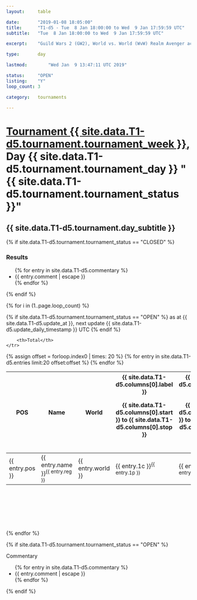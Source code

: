 ```yaml
---
layout: 	table

date: 		"2019-01-08 18:05:00"
title: 		"T1-d5 - Tue  8 Jan 18:00:00 to Wed  9 Jan 17:59:59 UTC"
subtitle: 	"Tue  8 Jan 18:00:00 to Wed  9 Jan 17:59:59 UTC"

excerpt:    "Guild Wars 2 (GW2), World vs. World (WvW) Realm Avenger achivement Tournament. \"Every Kill Counts\""

type:       day

lastmod: 		"Wed Jan  9 13:47:11 UTC 2019"

status:     "OPEN"
listing:    "Y"
loop_count: 3

category: 	tournaments

---
```

<div class="table_header">
    <h1><a href="{{ site.data.T1-d5.tournament.week_url }}">Tournament {{ site.data.T1-d5.tournament.tournament_week }}</a>, Day {{ site.data.T1-d5.tournament.tournament_day }} "{{ site.data.T1-d5.tournament.tournament_status }}"</h1>
    <h2>{{ site.data.T1-d5.tournament.day_subtitle }}</h2> 
</div>

{% if site.data.T1-d5.tournament.tournament_status == "CLOSED" %} 
<div class="commentary">
  <h3>Results</h3>
  <ul>
    {% for entry in site.data.T1-d5.commentary %}
    <li class="commentary_list">{{ entry.comment | escape }}</li>
    {% endfor %}
  </ul>
</div>
{% endif %}


{% for i in (1..page.loop_count) %}

{% if site.data.T1-d5.tournament.tournament_status == "OPEN" %} 
<span class="table_nextupdate">as at {{ site.data.T1-d5.update_at }}, next update {{ site.data.T1-d5.update_daily_timestamp }} UTC</span> 
{% endif %}

<table class="day_table">
  <colgroup>
    <col style="width:18px">
    <col style="width:55px">
    <col style="width:55px">
    <col style="width:12px">
    <col style="width:12px">
    <col style="width:12px">
    <col style="width:12px">
    <col style="width:12px">
    <col style="width:12px">
    <col style="width:12px">
    <col style="width:12px">
    <col style="width:12px">
    <col style="width:12px">
    <col style="width:12px">
    <col style="width:12px">
    <col style="width:12px">
    <col style="width:12px">
    <col style="width:12px">
    <col style="width:12px">
    <col style="width:12px">
    <col style="width:12px">
    <col style="width:12px">
    <col style="width:12px">
    <col style="width:12px">
    <col style="width:12px">
    <col style="width:12px">
    <col style="width:12px">
    <col style="width:18px">
  </colgroup>  
  <thead>
    <tr>
        <th>POS</th>
        <th class="AlignLeft">Name</th>
        <th class="AlignLeft">World</th>

<th><div class="label">{{ site.data.T1-d5.columns[0].label }}<p class="onhover">{{ site.data.T1-d5.columns[0].start }} to {{ site.data.T1-d5.columns[0].stop }}</p></div>​</th>
<th><div class="label">{{ site.data.T1-d5.columns[1].label }}<p class="onhover">{{ site.data.T1-d5.columns[1].start }} to {{ site.data.T1-d5.columns[1].stop }}</p></div>​</th>
<th><div class="label">{{ site.data.T1-d5.columns[2].label }}<p class="onhover">{{ site.data.T1-d5.columns[2].start }} to {{ site.data.T1-d5.columns[2].stop }}</p></div>​</th>
<th><div class="label">{{ site.data.T1-d5.columns[3].label }}<p class="onhover">{{ site.data.T1-d5.columns[3].start }} to {{ site.data.T1-d5.columns[3].stop }}</p></div>​</th>
<th><div class="label">{{ site.data.T1-d5.columns[4].label }}<p class="onhover">{{ site.data.T1-d5.columns[4].start }} to {{ site.data.T1-d5.columns[4].stop }}</p></div>​</th>
<th><div class="label">{{ site.data.T1-d5.columns[5].label }}<p class="onhover">{{ site.data.T1-d5.columns[5].start }} to {{ site.data.T1-d5.columns[5].stop }}</p></div>​</th>
<th><div class="label">{{ site.data.T1-d5.columns[6].label }}<p class="onhover">{{ site.data.T1-d5.columns[6].start }} to {{ site.data.T1-d5.columns[6].stop }}</p></div>​</th>
<th><div class="label">{{ site.data.T1-d5.columns[7].label }}<p class="onhover">{{ site.data.T1-d5.columns[7].start }} to {{ site.data.T1-d5.columns[7].stop }}</p></div>​</th>
<th><div class="label">{{ site.data.T1-d5.columns[8].label }}<p class="onhover">{{ site.data.T1-d5.columns[8].start }} to {{ site.data.T1-d5.columns[8].stop }}</p></div>​</th>
<th><div class="label">{{ site.data.T1-d5.columns[9].label }}<p class="onhover">{{ site.data.T1-d5.columns[9].start }} to {{ site.data.T1-d5.columns[9].stop }}</p></div>​</th>
<th><div class="label">{{ site.data.T1-d5.columns[10].label }}<p class="onhover">{{ site.data.T1-d5.columns[10].start }} to {{ site.data.T1-d5.columns[10].stop }}</p></div>​</th>

<th><div class="label">{{ site.data.T1-d5.columns[11].label }}<p class="onhover">{{ site.data.T1-d5.columns[11].start }} to {{ site.data.T1-d5.columns[11].stop }}</p></div>​</th>
<th><div class="label">{{ site.data.T1-d5.columns[12].label }}<p class="onhover">{{ site.data.T1-d5.columns[12].start }} to {{ site.data.T1-d5.columns[12].stop }}</p></div>​</th>
<th><div class="label">{{ site.data.T1-d5.columns[13].label }}<p class="onhover">{{ site.data.T1-d5.columns[13].start }} to {{ site.data.T1-d5.columns[13].stop }}</p></div>​</th>
<th><div class="label">{{ site.data.T1-d5.columns[14].label }}<p class="onhover">{{ site.data.T1-d5.columns[14].start }} to {{ site.data.T1-d5.columns[14].stop }}</p></div>​</th>
<th><div class="label">{{ site.data.T1-d5.columns[15].label }}<p class="onhover">{{ site.data.T1-d5.columns[15].start }} to {{ site.data.T1-d5.columns[15].stop }}</p></div>​</th>
<th><div class="label">{{ site.data.T1-d5.columns[16].label }}<p class="onhover">{{ site.data.T1-d5.columns[16].start }} to {{ site.data.T1-d5.columns[16].stop }}</p></div>​</th>
<th><div class="label">{{ site.data.T1-d5.columns[17].label }}<p class="onhover">{{ site.data.T1-d5.columns[17].start }} to {{ site.data.T1-d5.columns[17].stop }}</p></div>​</th>
<th><div class="label">{{ site.data.T1-d5.columns[18].label }}<p class="onhover">{{ site.data.T1-d5.columns[18].start }} to {{ site.data.T1-d5.columns[18].stop }}</p></div>​</th>
<th><div class="label">{{ site.data.T1-d5.columns[19].label }}<p class="onhover">{{ site.data.T1-d5.columns[19].start }} to {{ site.data.T1-d5.columns[19].stop }}</p></div>​</th>
<th><div class="label">{{ site.data.T1-d5.columns[20].label }}<p class="onhover">{{ site.data.T1-d5.columns[20].start }} to {{ site.data.T1-d5.columns[20].stop }}</p></div>​</th>

<th><div class="label">{{ site.data.T1-d5.columns[21].label }}<p class="onhover">{{ site.data.T1-d5.columns[21].start }} to {{ site.data.T1-d5.columns[21].stop }}</p></div>​</th>
<th><div class="label">{{ site.data.T1-d5.columns[22].label }}<p class="onhover">{{ site.data.T1-d5.columns[22].start }} to {{ site.data.T1-d5.columns[22].stop }}</p></div>​</th>
<th><div class="label">{{ site.data.T1-d5.columns[23].label }}<p class="onhover">{{ site.data.T1-d5.columns[23].start }} to {{ site.data.T1-d5.columns[23].stop }}</p></div>​</th>

        <th>Total</th>
    </tr>
  </thead>
  {% assign offset = forloop.index0 | times: 20 %}
<tbody>
{% for entry in site.data.T1-d5.entries limit:20 offset:offset %}
  <tr>
    <td class="pl{{ entry.pos }}">{{ entry.pos }}</td>
    <td class="AlignLeft">{{ entry.name }}<sup>{{ entry.reg }}</sup></td>
    <td class="AlignLeft">{{ entry.world }}</td>
    <td class="pl{{ entry.1p }}">{{ entry.1c }}<sup>{{ entry.1p }}</sup></td>
    <td class="pl{{ entry.2p }}">{{ entry.2c }}<sup>{{ entry.2p }}</sup></td>
    <td class="pl{{ entry.3p }}">{{ entry.3c }}<sup>{{ entry.3p }}</sup></td>
    <td class="pl{{ entry.4p }}">{{ entry.4c }}<sup>{{ entry.4p }}</sup></td>
    <td class="pl{{ entry.5p }}">{{ entry.5c }}<sup>{{ entry.5p }}</sup></td>
    <td class="pl{{ entry.6p }}">{{ entry.6c }}<sup>{{ entry.6p }}</sup></td>
    <td class="pl{{ entry.7p }}">{{ entry.7c }}<sup>{{ entry.7p }}</sup></td>
    <td class="pl{{ entry.8p }}">{{ entry.8c }}<sup>{{ entry.8p }}</sup></td>
    <td class="pl{{ entry.9p }}">{{ entry.9c }}<sup>{{ entry.9p }}</sup></td>
    <td class="pl{{ entry.10p }}">{{ entry.10c }}<sup>{{ entry.10p }}</sup></td>
    <td class="pl{{ entry.11p }}">{{ entry.11c }}<sup>{{ entry.11p }}</sup></td>
    <td class="pl{{ entry.12p }}">{{ entry.12c }}<sup>{{ entry.12p }}</sup></td>
    <td class="pl{{ entry.13p }}">{{ entry.13c }}<sup>{{ entry.13p }}</sup></td>
    <td class="pl{{ entry.14p }}">{{ entry.14c }}<sup>{{ entry.14p }}</sup></td>
    <td class="pl{{ entry.15p }}">{{ entry.15c }}<sup>{{ entry.15p }}</sup></td>
    <td class="pl{{ entry.16p }}">{{ entry.16c }}<sup>{{ entry.16p }}</sup></td>
    <td class="pl{{ entry.17p }}">{{ entry.17c }}<sup>{{ entry.17p }}</sup></td>
    <td class="pl{{ entry.18p }}">{{ entry.18c }}<sup>{{ entry.18p }}</sup></td>
    <td class="pl{{ entry.19p }}">{{ entry.19c }}<sup>{{ entry.19p }}</sup></td>
    <td class="pl{{ entry.20p }}">{{ entry.20c }}<sup>{{ entry.20p }}</sup></td>
    <td class="pl{{ entry.21p }}">{{ entry.21c }}<sup>{{ entry.21p }}</sup></td>
    <td class="pl{{ entry.22p }}">{{ entry.22c }}<sup>{{ entry.22p }}</sup></td>
    <td class="pl{{ entry.23p }}">{{ entry.23c }}<sup>{{ entry.23p }}</sup></td>
    <td class="pl{{ entry.24p }}">{{ entry.24c }}<sup>{{ entry.24p }}</sup></td>
    <td>{{ entry.total }}</td>
  </tr>
{% endfor %}  
</tbody>
</table>
<div class="leaderboard">
  <script async src="//pagead2.googlesyndication.com/pagead/js/adsbygoogle.js"></script>
  <!-- 728x90 -->
  <ins class="adsbygoogle"
       style="display:inline-block;width:728px;height:90px"
       data-ad-client="ca-pub-3274917281288240"
       data-ad-slot="3870538733"></ins>
  <script>
  (adsbygoogle = window.adsbygoogle || []).push({});
  </script>    
</div>
<br />
{% endfor %}

{% if site.data.T1-d5.tournament.tournament_status == "OPEN" %} 
<div class="commentary">
  <span class="commentary_title">Commentary</span>
  <ul>
    {% for entry in site.data.T1-d5.commentary %}
    <li class="commentary_list">{{ entry.comment | escape }}</li>
    {% endfor %}
  </ul>
</div>
{% endif %}


